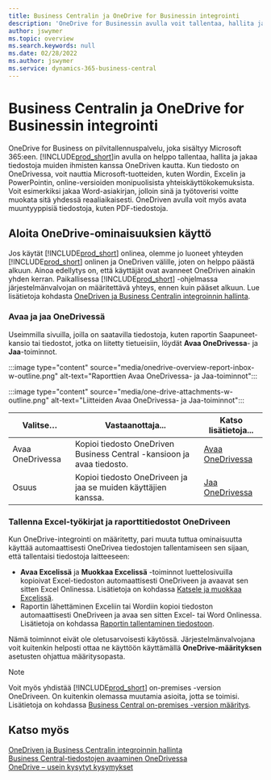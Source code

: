 ```yaml
---
title: Business Centralin ja OneDrive for Businessin integrointi
description: 'OneDrive for Businessin avulla voit tallentaa, hallita ja jakaa tiedostoja, kuten raportteja tai tiedostoliitteitä. Voit myös kirjoittaa sen muodossa One Drive.'
author: jswymer
ms.topic: overview
ms.search.keywords: null
ms.date: 02/28/2022
ms.author: jswymer
ms.service: dynamics-365-business-central
---
```


# Business Centralin ja OneDrive for Businessin integrointi

OneDrive for Business on pilvitallennuspalvelu, joka sisältyy Microsoft 365:een. [!INCLUDE[prod_short](includes/prod_short.md)]in avulla on helppo tallentaa, hallita ja jakaa tiedostoja muiden ihmisten kanssa OneDriven kautta. Kun tiedosto on OneDrivessa, voit nauttia Microsoft-tuotteiden, kuten Wordin, Excelin ja PowerPointin, online-versioiden monipuolisista yhteiskäyttökokemuksista. Voit esimerkiksi jakaa Word-asiakirjan, jolloin sinä ja työtoverisi voitte muokata sitä yhdessä reaaliaikaisesti. OneDriven avulla voit myös avata muuntyyppisiä tiedostoja, kuten PDF-tiedostoja. 

## Aloita OneDrive-ominaisuuksien käyttö

Jos käytät [!INCLUDE[prod_short](includes/prod_short.md)] onlinea, olemme jo luoneet yhteyden [!INCLUDE[prod_short](includes/prod_short.md)] onlinen ja OneDriven välille, joten on helppo päästä alkuun. Ainoa edellytys on, että käyttäjät ovat avanneet OneDriven ainakin yhden kerran. Paikallisessa [!INCLUDE[prod_short](includes/prod_short.md)] -ohjelmassa järjestelmänvalvojan on määritettävä yhteys, ennen kuin pääset alkuun. Lue lisätietoja kohdasta [OneDriven ja Business Centralin integroinnin hallinta](admin-onedrive-integration.md).

<!-- We've created the connection between [!INCLUDE[prod_short](includes/prod_short.md)] online and OneDrive, so it's easy to get started. The only requirement is that users have opened OneDrive at least one time. -->

### Avaa ja jaa OneDrivessä

Useimmilla sivuilla, joilla on saatavilla tiedostoja, kuten raportin Saapuneet-kansio tai tiedostot, jotka on liitetty tietueisiin, löydät **Avaa OneDrivessa**- ja **Jaa**-toiminnot.

:::image type="content" source="media/onedrive-overview-report-inbox-w-outline.png" alt-text="Raporttien Avaa OneDrivessa- ja Jaa-toiminnot":::


:::image type="content" source="media/one-drive-attachments-w-outline.png" alt-text="Liitteiden Avaa OneDrivessa- ja Jaa-toiminnot":::

|Valitse…|Vastaanottaja...|Katso lisätietoja...|
|---------|-----|----------------|
|Avaa OneDrivessa|Kopioi tiedosto OneDriven Business Central -kansioon ja avaa tiedosto.|[Avaa OneDrivessa](across-share-onedrive.md#open-in-onedrive) |
|Osuus|Kopioi tiedosto OneDriveen ja jaa se muiden käyttäjien kanssa.|[Jaa OneDrivessa](across-share-onedrive.md#share) |

### Tallenna Excel-työkirjat ja raporttitiedostot OneDriveen

Kun OneDrive-integrointi on määritetty, pari muuta tuttua ominaisuutta käyttää automaattisesti OneDrivea tiedostojen tallentamiseen sen sijaan, että tallentaisi tiedostoja laitteeseen:

- **Avaa Excelissä** ja **Muokkaa Excelissä** -toiminnot luettelosivuilla kopioivat Excel-tiedoston automaattisesti OneDriveen ja avaavat sen sitten Excel Onlinessa. Lisätietoja on kohdassa [Katsele ja muokkaa Excelissä](across-work-with-excel.md).
- Raportin lähettäminen Exceliin tai Wordiin kopioi tiedoston automaattisesti OneDriveen ja avaa sen sitten Excel- tai Word Onlinessa. Lisätietoja on kohdassa [Raportin tallentaminen tiedostoon](ui-work-report.md#saving-a-report-to-a-file).

Nämä toiminnot eivät ole oletusarvoisesti käytössä. Järjestelmänvalvojana voit kuitenkin helposti ottaa ne käyttöön käyttämällä **OneDrive-määrityksen** asetusten ohjattua määritysopasta.

<!--
When you use the **Open in OneDrive** action for the first time, [!INCLUDE[prod_short](includes/prod_short.md)] does the following in your OneDrive:

1. Creates a folder named [!INCLUDE[prod_short](includes/prod_short.md)]. 
2. In the [!INCLUDE[prod_short](includes/prod_short.md)] folder, it creates another folder with the same name as the company you're working in. If you work in more than one company, it will create a folder for the company you're working in when you use the **Open in OneDrive** action. 
3. Puts a copy of the file you selected in the folder, and then opens the file. The next time you use the action, it only copies and opens the file. 

The folder and its content are private until you decide to share them with others. For example, you might decide to share content with one or more of your coworkers, or even people outside of your organization. For more information, see [Share OneDrive files and folders](https://support.microsoft.com/office/share-onedrive-files-and-folders-9fcc2f7d-de0c-4cec-93b0-a82024800c07) in the content for OneDrive.
-->

> [!NOTE]
> Voit myös yhdistää [!INCLUDE[prod_short](includes/prod_short.md)] on-premises -version OneDriveen. On kuitenkin olemassa muutamia asioita, jotta se toimisi. Lisätietoja on kohdassa [Business Central on-premises -version määritys](admin-onedrive-integration-onpremises.md).

## Katso myös

[OneDriven ja Business Centralin integroinnin hallinta](admin-onedrive-integration.md)  
[Business Central-tiedostojen avaaminen OneDrivessa](across-share-onedrive.md)  
[OneDrive – usein kysytyt kysymykset](admin-onedrive-faq.md)  
